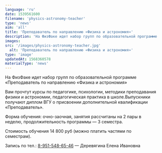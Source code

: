 ```yaml
---
language: 'ru'
date: 1539561600
filename: 'physics-astronomy-teacher'
type: 'news'
aim: 'all'
title: 'Преподаватель по направлению «Физика и астрономия»'
description: 'На ФизФаке идет набор групп по образовательной программе «Преподаватель по направлению «Физика и астрономия»...'
images:
src: '/images/physics-astronomy-teacher.jpg'
  alt: 'Преподаватель по направлению «Физика и астрономия»'
type: 'image'
updatedAt: 1568360578
materialType: 'news'
---
```

На ФизФаке идет набор групп по образовательной программе «Преподаватель по направлению «Физика и астрономия»

Вам прочтут курсы по педагогике, психологии, методики преподавания физики и астрономии, педагогическая практика в школе.Выпускники получают диплом ВГУ о присвоении дополнительной квалификации «Преподаватель».

Форма обучения: очно-заочная, занятия рассчитаны на 2 пары в неделю, продолжительность программы — 3 семестра.

Стоимость обучения 14 800 руб (можно платить частями по семестрам).

Запись по тел.: [8-951-548-65-46](tel:+79515486546) — Деревягина Елена Ивановна
